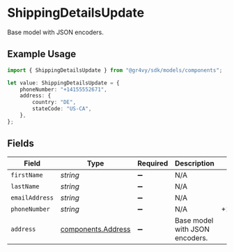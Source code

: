 # ShippingDetailsUpdate

Base model with JSON encoders.

## Example Usage

```typescript
import { ShippingDetailsUpdate } from "@gr4vy/sdk/models/components";

let value: ShippingDetailsUpdate = {
    phoneNumber: "+14155552671",
    address: {
        country: "DE",
        stateCode: "US-CA",
    },
};
```

## Fields

| Field                                                    | Type                                                     | Required                                                 | Description                                              | Example                                                  |
| -------------------------------------------------------- | -------------------------------------------------------- | -------------------------------------------------------- | -------------------------------------------------------- | -------------------------------------------------------- |
| `firstName`                                              | *string*                                                 | :heavy_minus_sign:                                       | N/A                                                      |                                                          |
| `lastName`                                               | *string*                                                 | :heavy_minus_sign:                                       | N/A                                                      |                                                          |
| `emailAddress`                                           | *string*                                                 | :heavy_minus_sign:                                       | N/A                                                      |                                                          |
| `phoneNumber`                                            | *string*                                                 | :heavy_minus_sign:                                       | N/A                                                      | +14155552671                                             |
| `address`                                                | [components.Address](../../models/components/address.md) | :heavy_minus_sign:                                       | Base model with JSON encoders.                           |                                                          |
